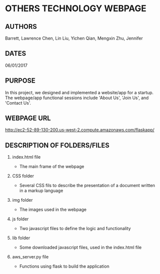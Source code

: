 OTHERS TECHNOLOGY WEBPAGE
===========================

AUTHORS 
--------

Barrett, Lawrence
Chen, Lin
Liu, Yichen
Qian, Mengxin
Zhu, Jennifer


DATES
--------

06/01/2017


PURPOSE
--------

In this project, we designed and implemented a website/app for a startup.
The webpage/app functional sessions include 'About Us', 'Join Us', and 'Contact Us'. 


WEBPAGE URL
--------

http://ec2-52-89-130-200.us-west-2.compute.amazonaws.com/flaskapp/


DESCRIPTION OF FOLDERS/FILES
---------------------

1. index.html file
	- The main frame of the webpage

2. CSS folder
	- Several CSS fils to describe the presentation of a document written in a markup language

3. img folder
	- The images used in the webpage
	
4. js folder
	- Two javascript files to define the logic and functionality

5. lib folder
	- Some downloaded javascript files, used in the index.html file

6. aws_server.py file
	- Functions using flask to build the application